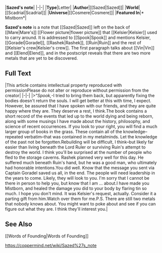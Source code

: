 |**Sazed's note**|
|-|-|
|**Type**|Letter|
|**Author**|[[Sazed\|Sazed]]|
|**World**|[[Scadrial\|Scadrial]]|
|**Universe**|[[Cosmere\|Cosmere]]|
|**Featured In**|* Mistborn*|

**Sazed's note** is a note that [[Sazed\|Sazed]] left on the back of [[Mare\|Mare's]] [[Flower picture\|flower picture]] that [[Kelsier\|Kelsier]] used to carry around.
It is addressed to [[Spook\|Spook]] and mentions Kelsier, [[Goradel\|Goradel]], [[Rashek\|Rashek]], [[Ruin\|Ruin]] and the rest of [[Kelsier's crew\|Kelsier's crew]]. The first paragraph talks about [[Vin\|Vin]] and [[Elend\|Elend]], and in the postscript reveals that there are two more metals that are yet to be discovered.

## Full Text
|This article contains intellectual property reproduced with permissionPlease do not alter or reproduce without permission from the creator|
|-|-|
|>“*Spook,*\-I tried to bring them back, but apparently fixing the bodies doesn't return the souls. I will get better at this with time, I expect. However, be assured that I have spoken with our friends, and they are quite happy where they are. They deserve a rest, I think.The book contains a short record of the events that led up to the world dying and being reborn, along with some musings I have made about the history, philosophy, and science of recent occurrences. If you look to your right, you will find a much larger group of books in the grass. These contain all of the knowledge–repeated verbatim–that was contained in my metalminds. Let the knowledge of the past not be forgotten.Rebuilding will be difficult, I think–but likely far easier than living beneath the Lord Ruler or surviving Ruin's attempt to destroy the world. I think you'll be surprised at the number of people who fled to the storage caverns. Rashek planned very well for this day. He suffered much beneath Ruin's hand, but he was a good man, who ultimately had honorable intentions.You did well. Know that the message you sent via Captain Goradel saved us all, in the end. The people will need leadership in the years to come. Likely, they will look to you. I'm sorry that I cannot be there in person to help you, but know that I am ... about.I have made you Mistborn, and healed the damage you did to your body by flaring tin so much. I hope you don't mind. It was Kelsier's request, actually. Consider it a parting gift from him.Watch over them for me.P.S. There are still two metals that nobody knows about. You might want to poke about and see if you can figure out what they are. I think they'll interest you.|

## See Also
[[Words of Founding\|Words of Founding]]


https://coppermind.net/wiki/Sazed%27s_note